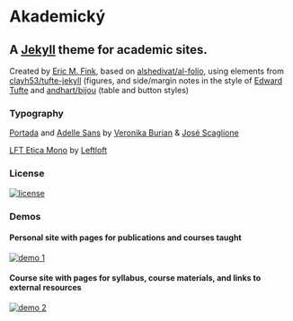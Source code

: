 # Akademický

## A [Jekyll](https://jekyllrb.com/) theme for academic sites. 

Created by [Eric M. Fink](https://github.com/LuckyJimJD), based on [alshedivat/al-folio](https://github.com/alshedivat/al-folio), using elements from [clayh53/tufte-jekyll](https://github.com/clayh53/tufte-jekyll) (figures, and side/margin notes in the style of [Edward Tufte](https://www.edwardtufte.com/tufte/) and [andhart/bijou](https://github.com/andhart/bijou) (table and button styles)

### Typography 

[Portada](https://www.type-together.com/portada-font) and [Adelle Sans](https://www.type-together.com/adelle-sans-font) by [Veronika Burian](https://www.type-together.com/veronika-burian) & [José Scaglione](https://www.type-together.com/jose-scaglione)

[LFT Etica Mono](https://www.type-together.com/lft-etica-mono-font) by [Leftloft](https://www.type-together.com/leftloft)

### License 

[![license](https://img.shields.io/github/license/mashape/apistatus.svg?maxAge=2592000)](https://github.com/LuckyJimJD/akademicky/blob/master/LICENSE)

### Demos 

#### Personal site with pages for publications and courses taught

[![demo 1](https://img.shields.io/badge/theme-demo-brightgreen.svg)](https://LuckyJimJD.github.io/ElonLaw/)

#### Course site with pages for syllabus, course materials, and links to external resources

[![demo 2](https://img.shields.io/badge/theme-demo-brightgreen.svg)](https://LuckyJimJD.github.io/CivilProcedure/)
